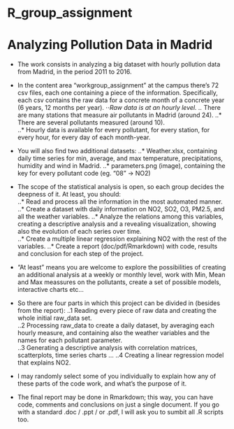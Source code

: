 # R_group_assignment

# Analyzing Pollution Data in Madrid
* The work consists in analyzing a big dataset with hourly pollution data from Madrid, in the period 2011 to 2016. 

* In the content area “workgroup_assignment” at the campus there’s 72 csv files, each one containing a piece of the information.     Specifically, each csv contains the raw data for a concrete month of a concrete year (6 years, 12 months per year). 
⋅⋅*Raw data is at an hourly level. 
..* There are many stations that measure air pollutants in Madrid (around 24). 
..* There are several pollutants measured (around 10).  
..* Hourly data is available for every pollutant, for every station, for every hour, for every day of each month-year.  

* You will also find two additional datasets: 
..* Weather.xlsx, containing daily time series for min, average, and max temperature, precipitations, humidity and wind in Madrid. 
..* parameters.png (image), containing the key for every pollutant code (eg. “08” -> NO2)  

* The scope of the statistical analysis is open, so each group decides the deepness of it. At least, you should:  
..* Read and process all the information in the most automated manner.  
..* Create a dataset with daily information on NO2, SO2, O3, PM2.5, and all the weather variables. 
..* Analyze the relations among this variables, creating a descriptive analysis and a revealing visualization, showing also the evolution  of each series over time.  
..* Create a multiple linear regression explaining NO2 with the rest of the variables. 
..* Create a report (doc/pdf/Rmarkdown) with code, results and conclusion for each step of the project.  

* “At least” means you are welcome to explore the possibilities of creating an additional analysis at a weekly or monthly level, work with Min, Mean and Max meassures on the pollutants, create a set of possible models, interactive charts etc…   

* So there are four parts in which this project can be divided in (besides from the report): 
..1 Reading every piece of raw data and creating the whole initial raw_data set.  
..2 Processing raw_data to create a daily dataset, by averaging each hourly measure, and containing also the weather variables and the names for each pollutant parameter.  
..3 Generating a descriptive analysis with correlation matrices, scatterplots, time series charts … 
..4 Creating a linear regression model that explains NO2.  
* I may randomly select some of you individually to explain how any of these parts of the code work, and what’s the purpose of it.  

* The final report may be done in Rmarkdown; this way, you can have code, comments and conclusions on just a single document. If you go with a standard .doc / .ppt / or .pdf, I will ask you to sumbit all .R scripts too.   
